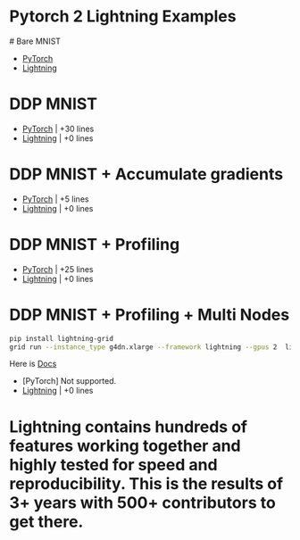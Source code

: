 # Pytorch 2 Lightning Examples

# Bare MNIST
* [PyTorch](bare_mnist/pytorch.py)
* [Lightning](bare_mnist/lightning.py)

# DDP MNIST
* [PyTorch](ddp_mnist/pytorch.py) | +30 lines 
* [Lightning](ddp_mnist/lightning.py) | +0 lines 

# DDP MNIST + Accumulate gradients
* [PyTorch](ddp_mnist_accumulate_gradients/pytorch.py) | +5 lines 
* [Lightning](ddp_mnist_accumulate_gradients/lightning.py) | +0 lines 

# DDP MNIST + Profiling
* [PyTorch](ddp_profiler_mnist/pytorch.py) | +25 lines 
* [Lightning](ddp_profiler_mnist/lightning.py) | +0 lines 

# DDP MNIST + Profiling + Multi Nodes

```bash
pip install lightning-grid
grid run --instance_type g4dn.xlarge --framework lightning --gpus 2  lightning.py
```

Here is [Docs](https://docs.grid.ai/platform/about-these-features/multi-node)

* [PyTorch] Not supported.
* [Lightning](ddp_profiler_mnist/lightning.py) | +0 lines 


# Lightning contains hundreds of features working together and highly tested for speed and reproducibility. This is the results of 3+ years with 500+ contributors to get there.
